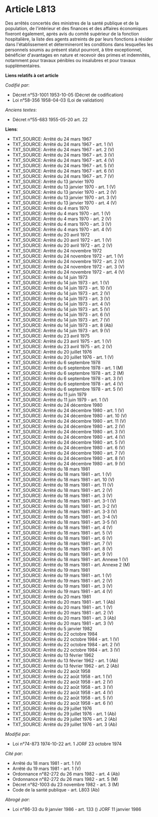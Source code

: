# Article L813

Des arrêtés concertés des ministres de la santé publique et de la population, de l'intérieur et des finances et des affaires
économiques fixeront également, après avis du comité supérieur de la fonction hospitalière, la liste des agents astreints de
par leurs fonctions à résider dans l'établissement et détermineront les conditions dans lesquelles les personnels soumis au
présent statut pourront, à titre exceptionnel, bénéficier d'avantages en nature et recevoir des primes et indemnités,
notamment pour travaux pénibles ou insalubres et pour travaux supplémentaires.

**Liens relatifs à cet article**

_Codifié par_:

  - Décret n°53-1001 1953-10-05 (Décret de codification)
  - Loi n°58-356 1958-04-03 (Loi de validation)

_Anciens textes_:

  - Décret n°55-683 1955-05-20 art. 22

**Liens**:

  - TXT_SOURCE: Arrêté du 24 mars 1967
  - TXT_SOURCE: Arrêté du 24 mars 1967 - art. 1 (V)
  - TXT_SOURCE: Arrêté du 24 mars 1967 - art. 2 (V)
  - TXT_SOURCE: Arrêté du 24 mars 1967 - art. 3 (V)
  - TXT_SOURCE: Arrêté du 24 mars 1967 - art. 4 (V)
  - TXT_SOURCE: Arrêté du 24 mars 1967 - art. 5 (V)
  - TXT_SOURCE: Arrêté du 24 mars 1967 - art. 6 (V)
  - TXT_SOURCE: Arrêté du 24 mars 1967 - art. 7 (V)
  - TXT_SOURCE: Arrêté du 13 janvier 1970
  - TXT_SOURCE: Arrêté du 13 janvier 1970 - art. 1 (V)
  - TXT_SOURCE: Arrêté du 13 janvier 1970 - art. 2 (V)
  - TXT_SOURCE: Arrêté du 13 janvier 1970 - art. 3 (V)
  - TXT_SOURCE: Arrêté du 13 janvier 1970 - art. 4 (V)
  - TXT_SOURCE: Arrêté du 4 mars 1970
  - TXT_SOURCE: Arrêté du 4 mars 1970 - art. 1 (V)
  - TXT_SOURCE: Arrêté du 4 mars 1970 - art. 2 (V)
  - TXT_SOURCE: Arrêté du 4 mars 1970 - art. 3 (V)
  - TXT_SOURCE: Arrêté du 4 mars 1970 - art. 4 (V)
  - TXT_SOURCE: Arrêté du 20 avril 1972
  - TXT_SOURCE: Arrêté du 20 avril 1972 - art. 1 (V)
  - TXT_SOURCE: Arrêté du 20 avril 1972 - art. 2 (V)
  - TXT_SOURCE: Arrêté du 24 novembre 1972
  - TXT_SOURCE: Arrêté du 24 novembre 1972 - art. 1 (V)
  - TXT_SOURCE: Arrêté du 24 novembre 1972 - art. 2 (V)
  - TXT_SOURCE: Arrêté du 24 novembre 1972 - art. 3 (V)
  - TXT_SOURCE: Arrêté du 24 novembre 1972 - art. 4 (V)
  - TXT_SOURCE: Arrêté du 14 juin 1973
  - TXT_SOURCE: Arrêté du 14 juin 1973 - art. 1 (V)
  - TXT_SOURCE: Arrêté du 14 juin 1973 - art. 10 (V)
  - TXT_SOURCE: Arrêté du 14 juin 1973 - art. 2 (V)
  - TXT_SOURCE: Arrêté du 14 juin 1973 - art. 3 (V)
  - TXT_SOURCE: Arrêté du 14 juin 1973 - art. 4 (V)
  - TXT_SOURCE: Arrêté du 14 juin 1973 - art. 5 (V)
  - TXT_SOURCE: Arrêté du 14 juin 1973 - art. 6 (V)
  - TXT_SOURCE: Arrêté du 14 juin 1973 - art. 7 (V)
  - TXT_SOURCE: Arrêté du 14 juin 1973 - art. 8 (Ab)
  - TXT_SOURCE: Arrêté du 14 juin 1973 - art. 9 (V)
  - TXT_SOURCE: Arrêté du 23 avril 1975
  - TXT_SOURCE: Arrêté du 23 avril 1975 - art. 1 (V)
  - TXT_SOURCE: Arrêté du 23 avril 1975 - art. 2 (V)
  - TXT_SOURCE: Arrêté du 20 juillet 1976
  - TXT_SOURCE: Arrêté du 20 juillet 1976 - art. 1 (V)
  - TXT_SOURCE: Arrêté du 6 septembre 1978
  - TXT_SOURCE: Arrêté du 6 septembre 1978 - art. 1 (M)
  - TXT_SOURCE: Arrêté du 6 septembre 1978 - art. 2 (M)
  - TXT_SOURCE: Arrêté du 6 septembre 1978 - art. 3 (V)
  - TXT_SOURCE: Arrêté du 6 septembre 1978 - art. 4 (V)
  - TXT_SOURCE: Arrêté du 6 septembre 1978 - art. 5 (V)
  - TXT_SOURCE: Arrêté du 11 juin 1979
  - TXT_SOURCE: Arrêté du 11 juin 1979 - art. 1 (V)
  - TXT_SOURCE: Arrêté du 24 décembre 1980
  - TXT_SOURCE: Arrêté du 24 décembre 1980 - art. 1 (V)
  - TXT_SOURCE: Arrêté du 24 décembre 1980 - art. 10 (V)
  - TXT_SOURCE: Arrêté du 24 décembre 1980 - art. 11 (V)
  - TXT_SOURCE: Arrêté du 24 décembre 1980 - art. 2 (V)
  - TXT_SOURCE: Arrêté du 24 décembre 1980 - art. 3 (V)
  - TXT_SOURCE: Arrêté du 24 décembre 1980 - art. 4 (V)
  - TXT_SOURCE: Arrêté du 24 décembre 1980 - art. 5 (V)
  - TXT_SOURCE: Arrêté du 24 décembre 1980 - art. 6 (V)
  - TXT_SOURCE: Arrêté du 24 décembre 1980 - art. 7 (V)
  - TXT_SOURCE: Arrêté du 24 décembre 1980 - art. 8 (V)
  - TXT_SOURCE: Arrêté du 24 décembre 1980 - art. 9 (V)
  - TXT_SOURCE: Arrêté du 18 mars 1981
  - TXT_SOURCE: Arrêté du 18 mars 1981 - art. 1 (V)
  - TXT_SOURCE: Arrêté du 18 mars 1981 - art. 10 (V)
  - TXT_SOURCE: Arrêté du 18 mars 1981 - art. 11 (V)
  - TXT_SOURCE: Arrêté du 18 mars 1981 - art. 2 (V)
  - TXT_SOURCE: Arrêté du 18 mars 1981 - art. 3 (V)
  - TXT_SOURCE: Arrêté du 18 mars 1981 - art. 3-1 (V)
  - TXT_SOURCE: Arrêté du 18 mars 1981 - art. 3-2 (V)
  - TXT_SOURCE: Arrêté du 18 mars 1981 - art. 3-3 (V)
  - TXT_SOURCE: Arrêté du 18 mars 1981 - art. 3-4 (V)
  - TXT_SOURCE: Arrêté du 18 mars 1981 - art. 3-5 (V)
  - TXT_SOURCE: Arrêté du 18 mars 1981 - art. 4 (V)
  - TXT_SOURCE: Arrêté du 18 mars 1981 - art. 5 (V)
  - TXT_SOURCE: Arrêté du 18 mars 1981 - art. 6 (V)
  - TXT_SOURCE: Arrêté du 18 mars 1981 - art. 7 (V)
  - TXT_SOURCE: Arrêté du 18 mars 1981 - art. 8 (V)
  - TXT_SOURCE: Arrêté du 18 mars 1981 - art. 9 (V)
  - TXT_SOURCE: Arrêté du 18 mars 1981 - art. Annexe 1 (V)
  - TXT_SOURCE: Arrêté du 18 mars 1981 - art. Annexe 2 (M)
  - TXT_SOURCE: Arrêté du 19 mars 1981
  - TXT_SOURCE: Arrêté du 19 mars 1981 - art. 1 (V)
  - TXT_SOURCE: Arrêté du 19 mars 1981 - art. 2 (V)
  - TXT_SOURCE: Arrêté du 19 mars 1981 - art. 3 (V)
  - TXT_SOURCE: Arrêté du 19 mars 1981 - art. 4 (V)
  - TXT_SOURCE: Arrêté du 20 mars 1981
  - TXT_SOURCE: Arrêté du 20 mars 1981 - art. 1 (Ab)
  - TXT_SOURCE: Arrêté du 20 mars 1981 - art. 1 (V)
  - TXT_SOURCE: Arrêté du 20 mars 1981 - art. 2 (V)
  - TXT_SOURCE: Arrêté du 20 mars 1981 - art. 3 (Ab)
  - TXT_SOURCE: Arrêté du 20 mars 1981 - art. 3 (V)
  - TXT_SOURCE: Arrêté du 5 janvier 1982
  - TXT_SOURCE: Arrêté du 22 octobre 1984
  - TXT_SOURCE: Arrêté du 22 octobre 1984 - art. 1 (V)
  - TXT_SOURCE: Arrêté du 22 octobre 1984 - art. 2 (V)
  - TXT_SOURCE: Arrêté du 22 octobre 1984 - art. 3 (V)
  - TXT_SOURCE: Arrêté du 13 février 1962
  - TXT_SOURCE: Arrêté du 13 février 1962 - art. 1 (Ab)
  - TXT_SOURCE: Arrêté du 13 février 1962 - art. 2 (Ab)
  - TXT_SOURCE: Arrêté du 22 août 1958
  - TXT_SOURCE: Arrêté du 22 août 1958 - art. 1 (V)
  - TXT_SOURCE: Arrêté du 22 août 1958 - art. 2 (V)
  - TXT_SOURCE: Arrêté du 22 août 1958 - art. 3 (V)
  - TXT_SOURCE: Arrêté du 22 août 1958 - art. 4 (V)
  - TXT_SOURCE: Arrêté du 22 août 1958 - art. 5 (V)
  - TXT_SOURCE: Arrêté du 22 août 1958 - art. 6 (V)
  - TXT_SOURCE: Arrêté du 29 juillet 1976
  - TXT_SOURCE: Arrêté du 29 juillet 1976 - art. 1 (Ab)
  - TXT_SOURCE: Arrêté du 29 juillet 1976 - art. 2 (Ab)
  - TXT_SOURCE: Arrêté du 29 juillet 1976 - art. 3 (Ab)

_Modifié par_:

  - Loi n°74-873 1974-10-22 art. 1 JORF 23 octobre 1974

_Cité par_:

  - Arrêté du 18 mars 1981 - art. 1 (V)
  - Arrêté du 19 mars 1981 - art. 1 (V)
  - Ordonnance n°82-272 du 26 mars 1982 - art. 4 (Ab)
  - Ordonnance n°82-272 du 26 mars 1982 - art. 5 (M)
  - Décret n°82-1003 du 23 novembre 1982 - art. 3 (M)
  - Code de la santé publique - art. L803 (Ab)

_Abrogé par_:

  - Loi n°86-33 du 9 janvier 1986 - art. 133 () JORF 11 janvier 1986
